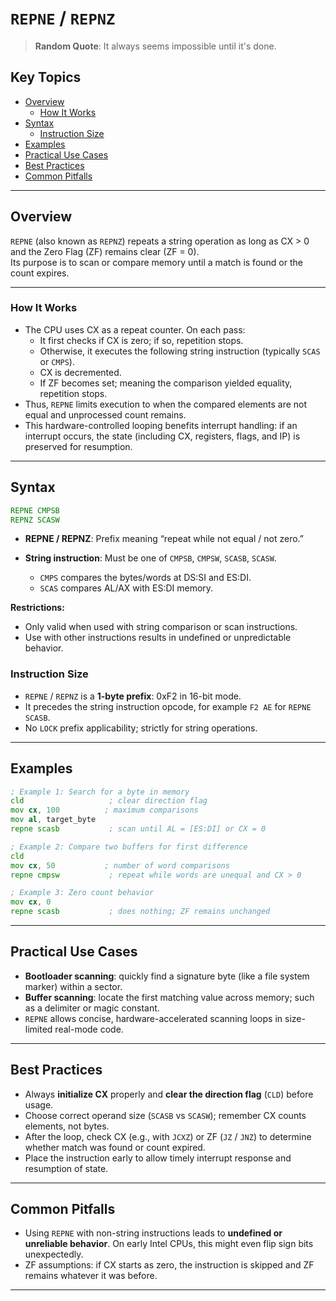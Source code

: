 # `REPNE` / `REPNZ`

> **Random Quote**: It always seems impossible until it's done.

## Key Topics

- [Overview](#overview)
    - [How It Works](#how-it-works)
- [Syntax](#syntax)
    - [Instruction Size](#instruction-size)
- [Examples](#examples)
- [Practical Use Cases](#practical-use-cases)
- [Best Practices](#best-practices)
- [Common Pitfalls](#common-pitfalls)

---

## Overview

`REPNE` (also known as `REPNZ`) repeats a string operation as long as CX > 0 and the Zero Flag (ZF) remains clear (ZF = 0).  
Its purpose is to scan or compare memory until a match is found or the count expires.  

---

### How It Works

+ The CPU uses CX as a repeat counter. On each pass:
    - It first checks if CX is zero; if so, repetition stops.
    - Otherwise, it executes the following string instruction (typically `SCAS` or `CMPS`).
    - CX is decremented.
    - If ZF becomes set; meaning the comparison yielded equality, repetition stops.
+ Thus, `REPNE` limits execution to when the compared elements are not equal and unprocessed count remains.  
+ This hardware-controlled looping benefits interrupt handling: if an interrupt occurs, the state (including CX, registers, flags, and IP) is preserved for resumption.

---

## Syntax

```asm
REPNE CMPSB
REPNZ SCASW
```

* **REPNE / REPNZ**: Prefix meaning “repeat while not equal / not zero.”
* **String instruction**: Must be one of `CMPSB`, `CMPSW`, `SCASB`, `SCASW`.

  * `CMPS` compares the bytes/words at DS\:SI and ES\:DI.
  * `SCAS` compares AL/AX with ES\:DI memory.

**Restrictions:**

* Only valid when used with string comparison or scan instructions.
* Use with other instructions results in undefined or unpredictable behavior.

### Instruction Size

* `REPNE` / `REPNZ` is a **1-byte prefix**: 0xF2 in 16-bit mode.
* It precedes the string instruction opcode, for example `F2 AE` for `REPNE SCASB`.
* No `LOCK` prefix applicability; strictly for string operations.

---

## Examples

```asm
; Example 1: Search for a byte in memory
cld                   ; clear direction flag
mov cx, 100          ; maximum comparisons
mov al, target_byte
repne scasb           ; scan until AL = [ES:DI] or CX = 0

; Example 2: Compare two buffers for first difference
cld
mov cx, 50           ; number of word comparisons
repne cmpsw           ; repeat while words are unequal and CX > 0

; Example 3: Zero count behavior
mov cx, 0
repne scasb           ; does nothing; ZF remains unchanged
```

---

## Practical Use Cases

* **Bootloader scanning**: quickly find a signature byte (like a file system marker) within a sector.
* **Buffer scanning**: locate the first matching value across memory; such as a delimiter or magic constant.
* `REPNE` allows concise, hardware-accelerated scanning loops in size-limited real-mode code.

---

## Best Practices

* Always **initialize CX** properly and **clear the direction flag** (`CLD`) before usage.
* Choose correct operand size (`SCASB` vs `SCASW`); remember CX counts elements, not bytes.
* After the loop, check CX (e.g., with `JCXZ`) or ZF (`JZ` / `JNZ`) to determine whether match was found or count expired.
* Place the instruction early to allow timely interrupt response and resumption of state.

---

## Common Pitfalls

* Using `REPNE` with non-string instructions leads to **undefined or unreliable behavior**. On early Intel CPUs, this might even flip sign bits unexpectedly.
* ZF assumptions: if CX starts as zero, the instruction is skipped and ZF remains whatever it was before.

---
